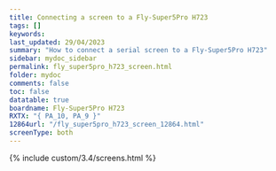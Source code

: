 ```yaml
---
title: Connecting a screen to a Fly-Super5Pro H723
tags: []
keywords: 
last_updated: 29/04/2023
summary: "How to connect a serial screen to a Fly-Super5Pro H723"
sidebar: mydoc_sidebar
permalink: fly_super5pro_h723_screen.html
folder: mydoc
comments: false
toc: false
datatable: true
boardname: Fly-Super5Pro H723
RXTX: "{ PA_10, PA_9 }"
12864url: "/fly_super5pro_h723_screen_12864.html"
screenType: both
---
```


{% include custom/3.4/screens.html %}
